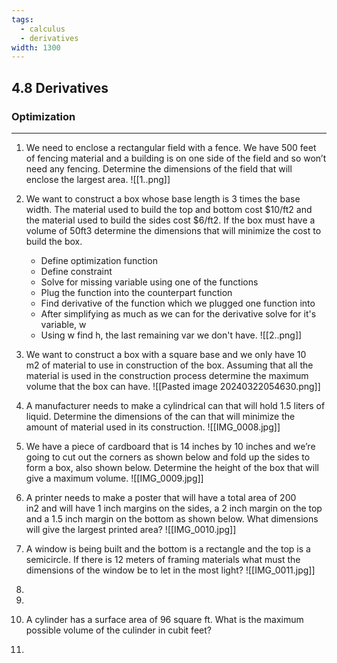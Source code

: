 ```yaml
---
tags:
  - calculus
  - derivatives
width: 1300
---
```

## 4.8 Derivatives

### Optimization

---
1. We need to enclose a rectangular field with a fence. We have 500 feet of fencing material and a building is on one side of the field and so won’t need any fencing. Determine the dimensions of the field that will enclose the largest area.
   ![[1..png]]
2. We want to construct a box whose base length is 3 times the base width. The material used to build the top and bottom cost $10/ft2 and the material used to build the sides cost $6/ft2. If the box must have a volume of 50ft3 determine the dimensions that will minimize the cost to build the box.
   - Define optimization function
   - Define constraint
   - Solve for missing variable using one of the functions
   - Plug the function into the counterpart function
   - Find derivative of the function which we plugged one function into
   - After simplifying as much as we can for the derivative solve for it's variable, w
   - Using w find h, the last remaining var we don't have.
     ![[2..png]]
3. We want to construct a box with a square base and we only have 10 m2 of material to use in construction of the box. Assuming that all the material is used in the construction process determine the maximum volume that the box can have.
		![[Pasted image 20240322054630.png]]
4. A manufacturer needs to make a cylindrical can that will hold 1.5 liters of liquid. Determine the dimensions of the can that will minimize the amount of material used in its construction.
	   ![[IMG_0008.jpg]]
5. We have a piece of cardboard that is 14 inches by 10 inches and we’re going to cut out the corners as shown below and fold up the sides to form a box, also shown below. Determine the height of the box that will give a maximum volume.
   ![[IMG_0009.jpg]]
6. A printer needs to make a poster that will have a total area of 200 in2 and will have 1 inch margins on the sides, a 2 inch margin on the top and a 1.5 inch margin on the bottom as shown below. What dimensions will give the largest printed area?
	   ![[IMG_0010.jpg]]
7. A window is being built and the bottom is a rectangle and the top is a semicircle. If there is 12 meters of framing materials what must the dimensions of the window be to let in the most light?
	   ![[IMG_0011.jpg]]
8. 
9. 





1. A cylinder has a surface area of 96 square ft. What is the maximum possible volume of the culinder in cubit feet?
2. 
